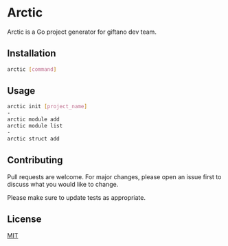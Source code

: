 # Arctic

Arctic is a Go project generator for giftano dev team.

## Installation

```bash
arctic [command]
```

## Usage

```bash
arctic init [project_name]
-
arctic module add
arctic module list
-
arctic struct add 
```

## Contributing
Pull requests are welcome. For major changes, please open an issue first to discuss what you would like to change.

Please make sure to update tests as appropriate.

## License
[MIT](https://choosealicense.com/licenses/mit/)